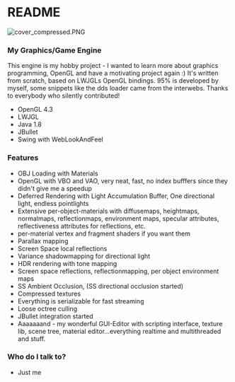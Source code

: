 # README #
![cover_compressed.PNG](https://bitbucket.org/repo/qR4Kpr/images/312771496-cover_compressed.PNG)
### My Graphics/Game Engine ###

This engine is my hobby project - I wanted to learn more about graphics programming, OpenGL and have a motivating project again :) It's written from scratch, based on LWJGLs OpenGL bindings. 95% is developed by myself, some snippets like the dds loader came from the interwebs. Thanks to everybody who silently contributed!

* OpenGL 4.3
* LWJGL
* Java 1.8
* JBullet
* Swing with WebLookAndFeel

### Features ###

* OBJ Loading with Materials
* OpenGL with VBO and VAO, very neat, fast, no index bufffers since they didn't give me a speedup
* Deferred Rendering with Light Accumulation Buffer, One directional light, endless pointlights
* Extensive per-object-materials with diffusemaps, heightmaps, normalmaps, reflectionmaps, environment maps, specular attributes, reflectiveness attributes for reflections, etc.
* per-material vertex and fragment shaders if you want them
* Parallax mapping
* Screen Space local reflections
* Variance shadowmapping for directional light
* HDR rendering with tone mapping
* Screen space reflections, reflectionmapping, per object environment maps
* SS Ambient Occlusion, (SS directional occlusion started)
* Compressed textures
* Everything is serializable for fast streaming
* Loose octree culling
* JBullet integration started
* Aaaaaaand - my wonderful GUI-Editor with scripting interface, texture lib, scene tree, material editor...everything realtime and multithreaded and stuff.


### Who do I talk to? ###

* Just me